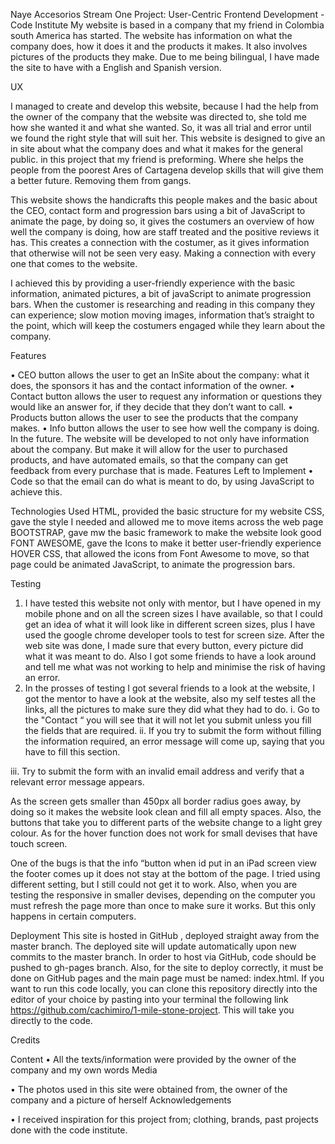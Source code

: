 Naye Accesorios
Stream One Project: User-Centric Frontend Development - Code Institute
My website is based in a company that my friend in Colombia south America has started. The website has information on what the company does, how it does it and the products it makes. It also involves pictures of the products they make. Due to me being bilingual, I have made the site to have with a English and Spanish version.


UX

I managed to create and develop this website, because I had the help from the owner of the company that the website was directed to, she told me how she wanted it and what she wanted. So, it was all trial and error until we found the right style that will suit her.
This website is designed to give an in site about what the company does and what it makes for the general public. in this project that my friend is preforming. Where she helps the people from the poorest Ares of Cartagena develop skills that will give them a better future. Removing them from gangs.

This website shows the handicrafts this people makes and the basic about the CEO, contact form and progression bars using a bit of JavaScript to animate the page, by doing so, it gives the costumers an overview of how well the company is doing, how are staff treated and the positive reviews it has. This creates a  connection with the costumer, as it gives information that otherwise will not be seen very easy. Making a connection with every one that comes to the website.

I achieved this by providing a user-friendly experience with the basic information, animated pictures, a bit of javaScript to animate  progression bars. When the customer is researching and reading in this company they can experience; slow motion moving images, information that’s straight to the point, which will keep the costumers engaged while they learn about the company. 

Features

•	CEO button allows the user to get an InSite about the company: what it does, the sponsors it has and the contact information of the owner.
•	Contact button allows the user to request any information or questions they would like an answer for, if they decide that they don’t want to call.
•	Products button allows the user to see the products that the company makes.
•	Info button allows the user to see how well the company is doing.
In the future. The website will be developed to not only have information about the company. But make it will allow for the user to purchased products, and have automated emails, so that the company can get feedback from every purchase that is made.
Features Left to Implement
•	Code so that the email can do what is meant to do, by using JavaScript to achieve  this. 

Technologies Used
HTML, provided the basic structure for my website
 CSS, gave the style I needed and allowed me to move items across the web page 
 BOOTSTRAP, gave mw the basic framework to make the website look good 
 FONT AWESOME, gave the Icons to make it better user-friendly experience  
 HOVER CSS, that allowed the icons from Font Awesome to move, so that page could be animated 
JavaScript, to animate the progression bars.

Testing
1.	I have tested this website not only with mentor, but I have opened in my mobile phone and on all the screen sizes I have available, so that I could get an idea of what it will look like in different screen sizes, plus I have used the google chrome developer tools to test for screen size. After the web site was done, I made sure that every button, every picture did what it was meant to do. Also I got some friends to have a look around and tell me what was not working to help and minimise the risk of having an error. 
2.	In the prosses of testing I got several friends to a look at the website, I got the mentor to have a look at the website, also  my self testes all the links, all the pictures to make sure they did what they had to do.
i.	Go to the "Contact “ you will see that it will not let you submit unless you fill the fields that are required.
ii.	If you try to submit the form without filling the information required, an error message will come up, saying that you have to fill this section.

iii.	Try to submit the form with an invalid email address and verify that a relevant error message appears.

As the screen gets smaller than 450px all border radius goes away, by doing so it makes the website look clean and fill all empty spaces. Also, the buttons that take you to different parts of the website change to a light grey colour. As for the hover function does not work for small devises that have touch screen.


One of the bugs is that the info “button when id put in an iPad screen view the footer comes up it does not stay at the bottom of the page. I tried using different setting, but I still could not get it to work. Also, when you are testing the responsive in smaller devises, depending on the computer you must refresh the page more than once to make sure it works. But this only happens in certain computers.

Deployment
This site is hosted in GitHub , deployed straight away from the master branch. The deployed site will update automatically upon new commits to the master branch. In order to host via GitHub, code should be pushed to gh-pages branch. Also, for the site to deploy correctly, it must be done on GitHub pages and the main page must be named: index.html. If you want to run this code locally, you can clone this repository directly into the editor of your choice by pasting into your terminal the following link https://github.com/cachimiro/1-mile-stone-project. This will take you directly to the code.

Credits

Content
•	All the texts/information were provided by the owner of the company and my own words 
Media

•	The photos used in this site were obtained from, the owner of the company and a picture of herself 
Acknowledgements

•	I received inspiration for this project from; clothing, brands, past projects done with the code institute.


